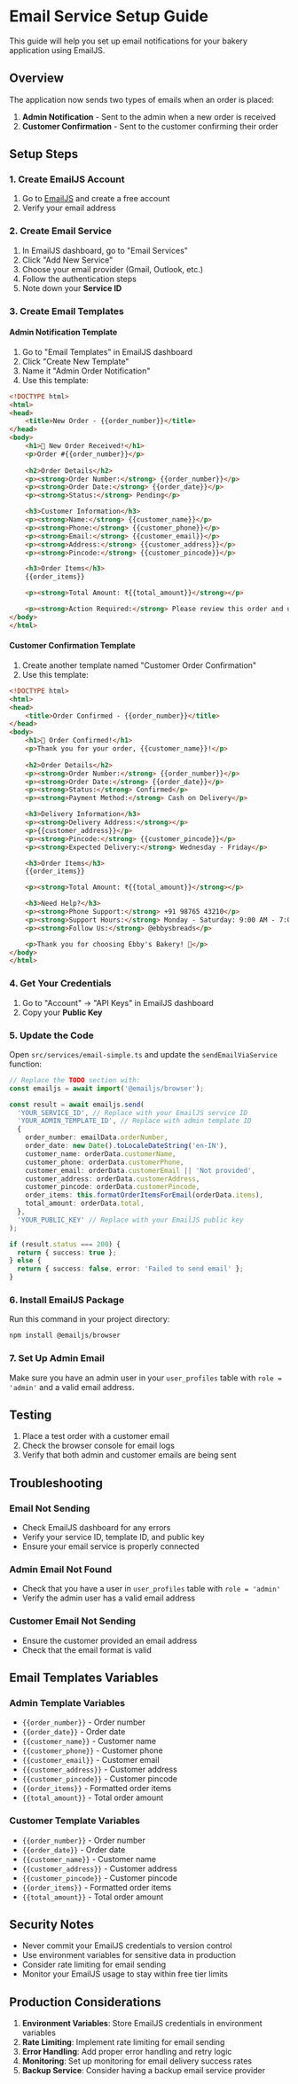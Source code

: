 # Email Service Setup Guide

This guide will help you set up email notifications for your bakery application using EmailJS.

## Overview

The application now sends two types of emails when an order is placed:
1. **Admin Notification** - Sent to the admin when a new order is received
2. **Customer Confirmation** - Sent to the customer confirming their order

## Setup Steps

### 1. Create EmailJS Account

1. Go to [EmailJS](https://www.emailjs.com/) and create a free account
2. Verify your email address

### 2. Create Email Service

1. In EmailJS dashboard, go to "Email Services"
2. Click "Add New Service"
3. Choose your email provider (Gmail, Outlook, etc.)
4. Follow the authentication steps
5. Note down your **Service ID**

### 3. Create Email Templates

#### Admin Notification Template

1. Go to "Email Templates" in EmailJS dashboard
2. Click "Create New Template"
3. Name it "Admin Order Notification"
4. Use this template:

```html
<!DOCTYPE html>
<html>
<head>
    <title>New Order - {{order_number}}</title>
</head>
<body>
    <h1>🍞 New Order Received!</h1>
    <p>Order #{{order_number}}</p>
    
    <h2>Order Details</h2>
    <p><strong>Order Number:</strong> {{order_number}}</p>
    <p><strong>Order Date:</strong> {{order_date}}</p>
    <p><strong>Status:</strong> Pending</p>

    <h3>Customer Information</h3>
    <p><strong>Name:</strong> {{customer_name}}</p>
    <p><strong>Phone:</strong> {{customer_phone}}</p>
    <p><strong>Email:</strong> {{customer_email}}</p>
    <p><strong>Address:</strong> {{customer_address}}</p>
    <p><strong>Pincode:</strong> {{customer_pincode}}</p>

    <h3>Order Items</h3>
    {{order_items}}

    <p><strong>Total Amount: ₹{{total_amount}}</strong></p>

    <p><strong>Action Required:</strong> Please review this order and update its status in the admin dashboard.</p>
</body>
</html>
```

#### Customer Confirmation Template

1. Create another template named "Customer Order Confirmation"
2. Use this template:

```html
<!DOCTYPE html>
<html>
<head>
    <title>Order Confirmed - {{order_number}}</title>
</head>
<body>
    <h1>🍞 Order Confirmed!</h1>
    <p>Thank you for your order, {{customer_name}}!</p>
    
    <h2>Order Details</h2>
    <p><strong>Order Number:</strong> {{order_number}}</p>
    <p><strong>Order Date:</strong> {{order_date}}</p>
    <p><strong>Status:</strong> Confirmed</p>
    <p><strong>Payment Method:</strong> Cash on Delivery</p>

    <h3>Delivery Information</h3>
    <p><strong>Delivery Address:</strong></p>
    <p>{{customer_address}}</p>
    <p><strong>Pincode:</strong> {{customer_pincode}}</p>
    <p><strong>Expected Delivery:</strong> Wednesday - Friday</p>

    <h3>Order Items</h3>
    {{order_items}}

    <p><strong>Total Amount: ₹{{total_amount}}</strong></p>

    <h3>Need Help?</h3>
    <p><strong>Phone Support:</strong> +91 98765 43210</p>
    <p><strong>Support Hours:</strong> Monday - Saturday: 9:00 AM - 7:00 PM</p>
    <p><strong>Follow Us:</strong> @ebbysbreads</p>

    <p>Thank you for choosing Ebby's Bakery! 🍰</p>
</body>
</html>
```

### 4. Get Your Credentials

1. Go to "Account" → "API Keys" in EmailJS dashboard
2. Copy your **Public Key**

### 5. Update the Code

Open `src/services/email-simple.ts` and update the `sendEmailViaService` function:

```typescript
// Replace the TODO section with:
const emailjs = await import('@emailjs/browser');

const result = await emailjs.send(
  'YOUR_SERVICE_ID', // Replace with your EmailJS service ID
  'YOUR_ADMIN_TEMPLATE_ID', // Replace with admin template ID
  {
    order_number: emailData.orderNumber,
    order_date: new Date().toLocaleDateString('en-IN'),
    customer_name: orderData.customerName,
    customer_phone: orderData.customerPhone,
    customer_email: orderData.customerEmail || 'Not provided',
    customer_address: orderData.customerAddress,
    customer_pincode: orderData.customerPincode,
    order_items: this.formatOrderItemsForEmail(orderData.items),
    total_amount: orderData.total,
  },
  'YOUR_PUBLIC_KEY' // Replace with your EmailJS public key
);

if (result.status === 200) {
  return { success: true };
} else {
  return { success: false, error: 'Failed to send email' };
}
```

### 6. Install EmailJS Package

Run this command in your project directory:

```bash
npm install @emailjs/browser
```

### 7. Set Up Admin Email

Make sure you have an admin user in your `user_profiles` table with `role = 'admin'` and a valid email address.

## Testing

1. Place a test order with a customer email
2. Check the browser console for email logs
3. Verify that both admin and customer emails are being sent

## Troubleshooting

### Email Not Sending
- Check EmailJS dashboard for any errors
- Verify your service ID, template ID, and public key
- Ensure your email service is properly connected

### Admin Email Not Found
- Check that you have a user in `user_profiles` table with `role = 'admin'`
- Verify the admin user has a valid email address

### Customer Email Not Sending
- Ensure the customer provided an email address
- Check that the email format is valid

## Email Templates Variables

### Admin Template Variables
- `{{order_number}}` - Order number
- `{{order_date}}` - Order date
- `{{customer_name}}` - Customer name
- `{{customer_phone}}` - Customer phone
- `{{customer_email}}` - Customer email
- `{{customer_address}}` - Customer address
- `{{customer_pincode}}` - Customer pincode
- `{{order_items}}` - Formatted order items
- `{{total_amount}}` - Total order amount

### Customer Template Variables
- `{{order_number}}` - Order number
- `{{order_date}}` - Order date
- `{{customer_name}}` - Customer name
- `{{customer_address}}` - Customer address
- `{{customer_pincode}}` - Customer pincode
- `{{order_items}}` - Formatted order items
- `{{total_amount}}` - Total order amount

## Security Notes

- Never commit your EmailJS credentials to version control
- Use environment variables for sensitive data in production
- Consider rate limiting for email sending
- Monitor your EmailJS usage to stay within free tier limits

## Production Considerations

1. **Environment Variables**: Store EmailJS credentials in environment variables
2. **Rate Limiting**: Implement rate limiting for email sending
3. **Error Handling**: Add proper error handling and retry logic
4. **Monitoring**: Set up monitoring for email delivery success rates
5. **Backup Service**: Consider having a backup email service provider 
